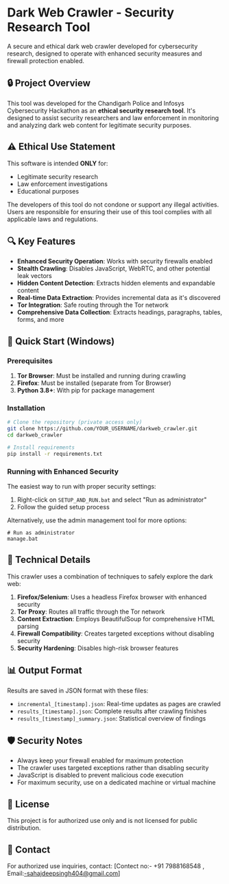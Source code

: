 # Dark Web Crawler - Security Research Tool

A secure and ethical dark web crawler developed for cybersecurity research, designed to operate with enhanced security measures and firewall protection enabled.

## 🔒 Project Overview

This tool was developed for the Chandigarh Police and Infosys Cybersecurity Hackathon as an **ethical security research tool**. It's designed to assist security researchers and law enforcement in monitoring and analyzing dark web content for legitimate security purposes.

## ⚠️ Ethical Use Statement

This software is intended **ONLY** for:
- Legitimate security research
- Law enforcement investigations
- Educational purposes

The developers of this tool do not condone or support any illegal activities. Users are responsible for ensuring their use of this tool complies with all applicable laws and regulations.

## 🔍 Key Features

- **Enhanced Security Operation**: Works with security firewalls enabled
- **Stealth Crawling**: Disables JavaScript, WebRTC, and other potential leak vectors
- **Hidden Content Detection**: Extracts hidden elements and expandable content
- **Real-time Data Extraction**: Provides incremental data as it's discovered
- **Tor Integration**: Safe routing through the Tor network
- **Comprehensive Data Collection**: Extracts headings, paragraphs, tables, forms, and more

## 🚀 Quick Start (Windows)

### Prerequisites

1. **Tor Browser**: Must be installed and running during crawling
2. **Firefox**: Must be installed (separate from Tor Browser)
3. **Python 3.8+**: With pip for package management

### Installation

```bash
# Clone the repository (private access only)
git clone https://github.com/YOUR_USERNAME/darkweb_crawler.git
cd darkweb_crawler

# Install requirements
pip install -r requirements.txt
```

### Running with Enhanced Security

The easiest way to run with proper security settings:

1. Right-click on `SETUP_AND_RUN.bat` and select "Run as administrator"
2. Follow the guided setup process

Alternatively, use the admin management tool for more options:
```
# Run as administrator
manage.bat
```

## 🔧 Technical Details

This crawler uses a combination of techniques to safely explore the dark web:

1. **Firefox/Selenium**: Uses a headless Firefox browser with enhanced security
2. **Tor Proxy**: Routes all traffic through the Tor network
3. **Content Extraction**: Employs BeautifulSoup for comprehensive HTML parsing
4. **Firewall Compatibility**: Creates targeted exceptions without disabling security
5. **Security Hardening**: Disables high-risk browser features

## 📊 Output Format

Results are saved in JSON format with these files:
- `incremental_[timestamp].json`: Real-time updates as pages are crawled
- `results_[timestamp].json`: Complete results after crawling finishes
- `results_[timestamp]_summary.json`: Statistical overview of findings

## 🛡️ Security Notes

- Always keep your firewall enabled for maximum protection
- The crawler uses targeted exceptions rather than disabling security
- JavaScript is disabled to prevent malicious code execution
- For maximum security, use on a dedicated machine or virtual machine

## 📝 License

This project is for authorized use only and is not licensed for public distribution.

## 📧 Contact

For authorized use inquiries, contact: [Contect no:- +91 7988168548   ,   Email:-sahajdeepsingh404@gmail.com] 
